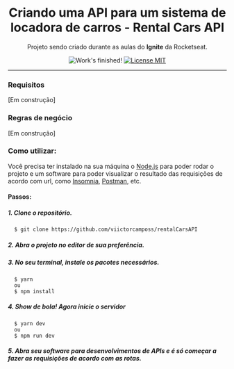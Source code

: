 <h1 align="center">
  Criando uma API para um sistema de locadora de carros - Rental Cars API
</h1>

<p align="center">
  Projeto sendo criado durante as aulas do <strong>Ignite</strong> da Rocketseat.
</p>

<p align="center">
  <img src="https://img.shields.io/badge/Status-Desenvolvendo-red" alt="Work's finished!">
  <a href="https://opensource.org/licenses/MIT">
    <img src="https://img.shields.io/badge/Licença-MIT-blue.svg" alt="License MIT">
  </a>
</p>

[//]: # (Add your gifs/images here:)
<p align="center">
  <!-- <img src="public/insomnia.png" alt="demo" height="325"> -->
</p>

<hr />

### Requisitos

[Em construção]

### Regras de negócio

[Em construção]

### Como utilizar:
Você precisa ter instalado na sua máquina o [Node.js](https://nodejs.org/en/) para poder rodar o projeto e um software para poder visualizar o resultado das requisições de acordo com url, como [Insomnia](https://insomnia.rest/), [Postman](https://www.postman.com/), etc.
   
#### Passos:

##### 1. Clone o repositório.

```
  $ git clone https://github.com/viictorcamposs/rentalCarsAPI
```
##### 2. Abra o projeto no editor de sua preferência.

##### 3. No seu terminal, instale os pacotes necessários.

```
  $ yarn 
  ou 
  $ npm install
```

##### 4. Show de bola! Agora inicie o servidor

```
  $ yarn dev 
  ou 
  $ npm run dev
```
##### 5. Abra seu software para desenvolvimentos de APIs e é só começar a fazer as requisições de acordo com as rotas.

